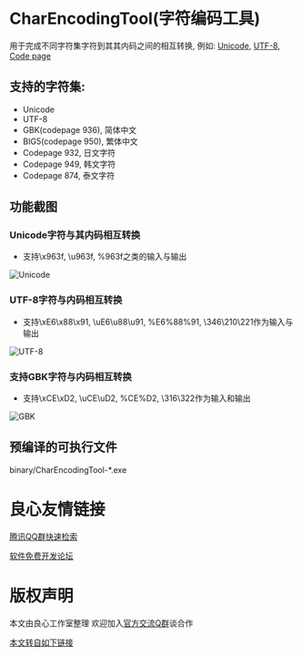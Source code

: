 # CharEncodingTool(字符编码工具)

用于完成不同字符集字符到其其内码之间的相互转换, 例如: [Unicode](http://u.720life.cn/g/dbf1195f8a53209e138d24666db06636e69261ec1fd7c15ba47043d6be679481f0fbed087cacf2937162b33e7701d4dc), [UTF-8](http://u.720life.cn/g/dbf1195f8a53209e138d24666db066364a38578492fa3f8719ea9fd2575744fc05635577734d740744b957d3fe88d592), [Code page](http://u.720life.cn/g/dbf1195f8a53209e138d24666db06636bcb5de726632aea000e7c7ecda759824645adcd59b8d0534aa85af91c106c414)

## 支持的字符集:
* Unicode
* UTF-8
* GBK(codepage 936), 简体中文
* BIG5(codepage 950), 繁体中文
* Codepage 932, 日文字符
* Codepage 949, 韩文字符
* Codepage 874, 泰文字符

## 功能截图
### Unicode字符与其内码相互转换
* 支持\x963f, \u963f, %963f之类的输入与输出

![Unicode](https://gitee.com/hawk/CharEncodingTool/raw/master/images/unicode.gif)

### UTF-8字符与内码相互转换
* 支持\xE6\x88\x91, \uE6\u88\u91, %E6%88%91, \346\210\221作为输入与输出

![UTF-8](https://gitee.com/hawk/CharEncodingTool/raw/master/images/utf8.gif)

### 支持GBK字符与内码相互转换
* 支持\xCE\xD2, \uCE\uD2, %CE%D2, \316\322作为输入和输出

![GBK](https://gitee.com/hawk/CharEncodingTool/raw/master/images/gbk.gif)

## 预编译的可执行文件
binary/CharEncodingTool-*.exe



 # 良心友情链接

[腾讯QQ群快速检索](http://u.720life.cn/s/8cf73f7c)

[软件免费开发论坛](http://u.720life.cn/s/bbb01dc0)

# 版权声明 

本文由良心工作室整理 欢迎加入[官方交流Q群](https://u.720life.cn/s/f2316816)谈合作

[本文转自如下链接](http://u.720life.cn/g/2e71d0f0a5c601172267ba20d3a43c6e491926aab536d6ad2b50070e7576923153667914855a6e7b3045ac5dd539fe96c3e4079569aaad46dc1b806f154e26d2b8b60564cd377670017ea3ef4baba443)